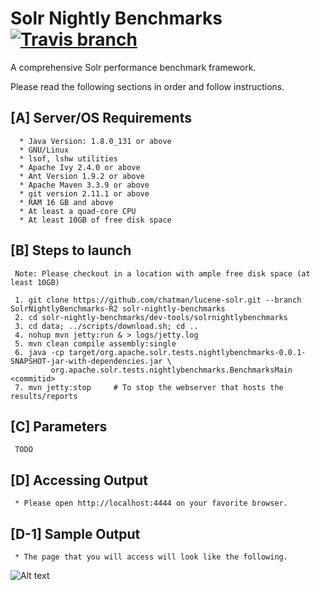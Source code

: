 # Solr Nightly Benchmarks  [![Travis branch](https://img.shields.io/travis/rust-lang/rust/master.svg)]()

A comprehensive Solr performance benchmark framework.

Please read the following sections in order and follow instructions. 

## [A] Server/OS Requirements

      * Java Version: 1.8.0_131 or above
      * GNU/Linux
      * lsof, lshw utilities
      * Apache Ivy 2.4.0 or above
      * Ant Version 1.9.2 or above
      * Apache Maven 3.3.9 or above
      * git version 2.11.1 or above
      * RAM 16 GB and above
      * At least a quad-core CPU
      * At least 10GB of free disk space
      
## [B] Steps to launch

     Note: Please checkout in a location with ample free disk space (at least 10GB)

     1. git clone https://github.com/chatman/lucene-solr.git --branch SolrNightlyBenchmarks-R2 solr-nightly-benchmarks
     2. cd solr-nightly-benchmarks/dev-tools/solrnightlybenchmarks
     3. cd data; ../scripts/download.sh; cd ..
     4. nohup mvn jetty:run & > logs/jetty.log
     5. mvn clean compile assembly:single
     6. java -cp target/org.apache.solr.tests.nightlybenchmarks-0.0.1-SNAPSHOT-jar-with-dependencies.jar \
             org.apache.solr.tests.nightlybenchmarks.BenchmarksMain <commitid> 
     7. mvn jetty:stop     # To stop the webserver that hosts the results/reports
     

## [C] Parameters

     TODO

## [D] Accessing Output

     * Please open http://localhost:4444 on your favorite browser.
  
## [D-1] Sample Output
     * The page that you will access will look like the following. 

![Alt text](http://www.viveknarang.com/gsoc/snb_screenshot5.PNG)
